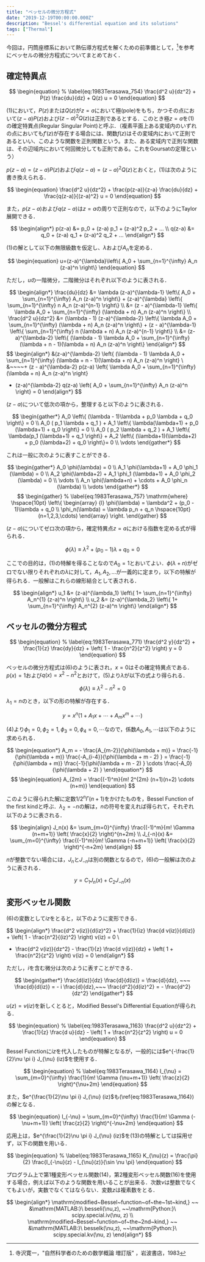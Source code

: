 ```yaml
---
title: "ベッセルの微分方程式"
date: "2019-12-19T00:00:00.000Z"
description: "Bessel's differential equation and its solutions"
tags: ["Thermal"]
---
```


今回は，円筒座標系において熱伝導方程式を解くための前準備として，[^1]を参考にベッセルの微分方程式についてまとめておく．

## 確定特異点

$$
\begin{equation}
% \label{eq:1983Terasawa_754}
\frac{d^2 u}{dz^2} + P(z) \frac{du}{dz} + Q(z) u = 0
\end{equation}
$$

(1)において，$P(z)$または$Q(z)$が$z=a$において極(pole)をもち，かつその点において$(z-a)P(z)$および$(z-a)^2 Q(z)$は正則であるとする．このとき極$z=a$を(1)の確定特異点(Regular Singular Point)と呼ぶ．（複素平面上ある変域内のいずれの点においても$f'(z)$が存在する場合には、関数$f(z)$はその変域内において正則であるといい、このような関数を正則関数という。また、ある変域内で正則な関数は、その辺域内において何回微分しても正則である。これをGoursatの定理という）

$p(z-a)=(z-a)P(z)$および$q(z-a)=(z-a)^2 Q(z)$とおくと，(1)は次のように書き換えられる．

$$
\begin{equation}
\frac{d^2 u}{dz^2} + \frac{p(z-a)}{z-a} \frac{du}{dz} + \frac{q(z-a)}{(z-a)^2} u = 0
\end{equation}
$$

また，$p(z-a)$および$q(z-a)$は$z=a$の周りで正則なので，以下のようにTaylor展開できる．

$$
\begin{align*}
p(z-a) &= p_0 + (z-a) p_1 + (z-a)^2 p_2 + ... \\
q(z-a) &= q_0 + (z-a) q_1 + (z-a)^2 q_2 + ...
\end{align*}
$$

(1)の解として以下の無限級数を仮定し、$\lambda$および$A_n$を定める．

$$
\begin{equation}
u=(z-a)^{\lambda}\left\{ A_0 + \sum_{n=1}^{\infty} A_n (z-a)^n \right\}
\end{equation}
$$

ただし，$u$の一階微分，二階微分はそれぞれ以下のように表される．

$$
\begin{align*}
\frac{du}{dz} &= \lambda (z-a)^{\lambda-1} \left\{ A_0 + \sum_{n=1}^{\infty} A_n (z-a)^n \right\} + (z-a)^{\lambda} \left\{ \sum_{n=1}^{\infty} n A_n (z-a)^{n-1} \right\} \\
&= (z - a)^{\lambda-1} \left\{ \lambda A_0 + \sum_{n=1}^{\infty} (\lambda + n) A_n (z-a)^n \right\} \\
\frac{d^2 u}{dz^2} &= (\lambda - 1) (z-a)^{\lambda-2} \left\{ \lambda A_0 + \sum_{n=1}^{\infty} (\lambda + n) A_n (z-a)^n \right\} + (z - a)^{\lambda-1} \left\{ \sum_{n=1}^{\infty} n (\lambda + n) A_n (z-a)^{n-1} \right\} \\
&= (z-a)^{\lambda-2} \left\{ (\lambda - 1) \lambda A_0 + \sum_{n=1}^{\infty} (\lambda + n - 1)(\lambda + n) A_n (z-a)^n \right\}
\end{align*}
$$
$$
\begin{align*}
&(z-a)^{\lambda-2} \left\{ (\lambda - 1) \lambda A_0 + \sum_{n=1}^{\infty} (\lambda + n - 1)(\lambda + n) A_n (z-a)^n \right\} \\
&~~~~+ (z - a)^{\lambda-2} p(z-a) \left\{ \lambda A_0 + \sum_{n=1}^{\infty} (\lambda + n) A_n (z-a)^n \right\} 
+ (z-a)^{\lambda-2} q(z-a) \left\{ A_0 + \sum_{n=1}^{\infty} A_n (z-a)^n \right\} = 0
\end{align*}
$$

$(z-a)$について低次の項から，整理すると以下のように表される．

$$
\begin{gather*}
A_0 \left\{ (\lambda - 1)\lambda + p_0 \lambda + q_0 \right\} = 0 \\
A_0 ( p_1 \lambda + q_1 ) + A_1 \left\{ \lambda(\lambda+1) + p_0 (\lambda+1) + q_0 \right\} = 0 \\
A_0 ( p_2 \lambda + q_2 ) + A_1 \left\{ \lambda(p_1 (\lambda+1) + q_1 \right\} + A_2 \left\{ (\lambda+1)(\lambda+2) + p_0 (\lambda+2) + q_0 \right\}= 0 \\
\vdots
\end{gather*}
$$

これは一般に次のように表すことができる．

$$
\begin{gather*}
A_0 \phi(\lambda) = 0 \\
A_1 \phi(\lambda+1) + A_0 \phi_1 (\lambda) = 0 \\
A_2 \phi(\lambda+2) + A_1 \phi_1 (\lambda+1) + A_0 \phi_2 (\lambda) = 0 \\
\vdots \\
A_n \phi(\lambda+n) + \cdots + A_0 \phi_n (\lambda) \\
\vdots
\end{gather*}
$$
$$
\begin{gather}
% \label{eq:1983Terasawa_757}
\mathrm{where} \hspace{10pt} \left\{
\begin{array} {l}
\phi(\lambda) = \lambda^2 + (p_0 - 1)\lambda + q_0 \\
\phi_n(\lambda) = \lambda p_n + q_n \hspace{10pt} (n=1,2,3,\cdots)
\end{array}
\right.
\end{gather}
$$

$(z-a)$についてゼロ次の項から，確定特異点$z=a$における指数を定める式が得られる．

$$
\begin{equation}
% \label{eq:1983Terasawa_758}
\phi(\lambda) \equiv \lambda^2 + (p_0 - 1)\lambda + q_0 = 0
\end{equation}
$$

ここでの目的は，(1)の特解を得ることなので$A_0=1$とおいてよい．$\phi(\lambda + n)$がゼロでない限りそれぞれの$\lambda$に対して，$A_1, A_2, ...$が一義的に定まり，以下の特解が得られる．一般解はこれらの線形結合として表される．

$$
\begin{align*}
u_1 &= (z-a)^{\lambda_1} \left\{ 1+ \sum_{n=1}^{\infty} A_n^{1} (z-a)^n \right\} \\
u_2 &= (z-a)^{\lambda_2} \left\{ 1+ \sum_{n=1}^{\infty} A_n^{2} (z-a)^n \right\}
\end{align*}
$$

## ベッセルの微分方程式

$$
\begin{equation}
% \label{eq:1983Terasawa_771}
\frac{d^2 y}{dz^2} + \frac{1}{z} \frac{dy}{dz} + \left( 1 - \frac{n^2}{z^2} \right) y = 0
\end{equation}
$$

ベッセルの微分方程式は(6)のように表され，$x=0$はその確定特異点である．$p(x)=1$および$q(x)=x^2-n^2$とおけて，(5)より$\lambda$が以下の式より得られる．

$$
\begin{equation}
\phi(\lambda) \equiv \lambda^2 - n^2 = 0
\end{equation}
$$

$\lambda_1=n$のとき，以下の形の特解が存在する．

$$
\begin{equation}
y = x^n (1 + A_1 x + \cdots + A_m x^m + \cdots)
\end{equation}
$$

(4)より$\phi_1=0, \phi_2=1, \phi_3=0, \phi_4=0, \cdots$なので，係数$A_0, A_1, \cdots$は以下のように求められる．

$$
\begin{equation*}
A_m = - \frac{A_{m-2}}{\phi(\lambda + m)}
= \frac{-1}{\phi(\lambda + m)} \frac{-A_{i-4}}{\phi(\lambda + m - 2) }
= \frac{-1}{\phi(\lambda + m)} \frac{-1}{\phi(\lambda + m - 2) } \cdots \frac{-A_0}{\phi(\lambda + 2) }
\end{equation*}
$$
$$
\begin{equation}
A_{2m} = \frac{(-1)^m}{m! 2^{2m} (n+1)(n+2) \cdots (n+m)}
\end{equation}
$$

このように得られた解に定数$1/2^n \Gamma(n+1)$をかけたものを，Bessel Function of the first kindと呼ぶ．$\lambda_2=-n$の解は，$n$の符号を変えれば得られて，それぞれ以下のように表される．

$$
\begin{align}
J_n(x) &= \sum_{m=0}^{\infty} \frac{(-1)^m}{m! \Gamma (n+m+1)} \left( \frac{x}{2} \right)^{n+2m} \\
J_{-n}(x) &= \sum_{m=0}^{\infty} \frac{(-1)^m}{m! \Gamma (-n+m+1)} \left( \frac{x}{2} \right)^{-n+2m}
\end{align}
$$

$n$が整数でない場合には，$J_n$と$J_{-n}$は別の関数となるので，(6)の一般解は次のように表される．

$$
\begin{equation}
y = C_1 J_n(x) + C_2 J_{-n}(x)
\end{equation}
$$

## 変形ベッセル関数

(6)の変数として$iz$をとると，以下のように変形できる．

$$
\begin{align*}
\frac{d^2 v(iz)}{d(iz)^2} + \frac{1}{iz} \frac{d v(iz)}{d(iz)} + \left( 1 - \frac{n^2}{(iz)^2} \right) v(iz) = 0 \\
- \frac{d^2 v(iz)}{dz^2} - \frac{1}{z} \frac{d v(iz)}{dz} + \left( 1 + \frac{n^2}{z^2} \right) v(iz) = 0
\end{align*}
$$

ただし，$i$を含む微分は次のように表すことができる．

$$
\begin{gather*}
\frac{d(iz)}{dz} \frac{d}{d(iz)} = \frac{d}{dz}, ~~~
\frac{d}{d(iz)} = - i \frac{d}{dz},~~~ \frac{d^2}{d(iz)^2} = - \frac{d^2}{dz^2}
\end{gather*}
$$

$u(z)=v(iz)$を新しくとると，Modified Bessel's Differential Equationが得られる．

$$
\begin{equation}
% \label{eq:1983Terasawa_1163}
\frac{d^2 u}{dz^2} + \frac{1}{z} \frac{d u}{dz} - \left( 1 + \frac{n^2}{z^2} \right) u = 0
\end{equation}
$$

Bessel Functionに$iz$を代入したものが特解となるが，一般的には$e^{-\frac{1}{2}\nu \pi i} J_{\nu} (iz)$を使用する．

$$
\begin{equation}
% \label{eq:1983Terasawa_1164}
I_{\nu} = \sum_{m=0}^{\infty} \frac{1}{m! \Gamma (\nu+m+1)} \left( \frac{z}{2} \right)^{\nu+2m}
\end{equation}
$$

また，$e^{\frac{1}{2}\nu \pi i} J_{\nu} (iz)$も(\ref{eq:1983Terasawa_1164})の解となる．

$$
\begin{equation}
I_{-\nu} = \sum_{m=0}^{\infty} \frac{1}{m! \Gamma (-\nu+m+1)} \left( \frac{z}{2} \right)^{-\nu+2m}
\end{equation}
$$

応用上は，$e^{\frac{1}{2}\nu \pi i} J_{\nu} (iz)$を(13)の特解としては採用せず，以下の関数を用いる．

$$
\begin{equation}
% \label{eq:1983Terasawa_1165}
K_{\nu}(z) = \frac{\pi}{2} \frac{I_{-\nu}(z) - I_{\nu}(z)}{\sin \nu \pi}
\end{equation}
$$

プログラム上で第1種変形ベッセル関数(14)，第2種変形ベッセル関数(16)を使用する場合，例えば以下のような関数を用いることが出来る．次数$\nu$は整数でなくてもよいが，実数でなくてはならない．変数$z$は複素数をとる．

$$
\begin{align*}
\mathrm{modified~Bessel~function~of~the~1st~kind,} ~~
&\mathrm{MATLAB:}\ besseli(\nu,z), ~~\mathrm{Python:}\ scipy.special.iv(\nu, z) \\
\mathrm{modified~Bessel~function~of~the~2nd~kind,} ~~
&\mathrm{MATLAB:}\ besselk(\nu,z), ~~\mathrm{Python:}\ scipy.special.kv(\nu, z)
\end{align*}
$$

[^1]: 寺沢寛一，"自然科学者のための数学概論 増訂版" ，岩波書店，1983